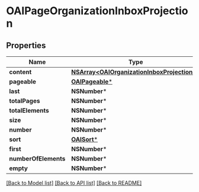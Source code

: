 # OAIPageOrganizationInboxProjection

## Properties
Name | Type | Description | Notes
------------ | ------------- | ------------- | -------------
**content** | [**NSArray&lt;OAIOrganizationInboxProjection&gt;***](OAIOrganizationInboxProjection) |  | [optional] 
**pageable** | [**OAIPageable***](OAIPageable) |  | [optional] 
**last** | **NSNumber*** |  | [optional] 
**totalPages** | **NSNumber*** |  | [optional] 
**totalElements** | **NSNumber*** |  | [optional] 
**size** | **NSNumber*** |  | [optional] 
**number** | **NSNumber*** |  | [optional] 
**sort** | [**OAISort***](OAISort) |  | [optional] 
**first** | **NSNumber*** |  | [optional] 
**numberOfElements** | **NSNumber*** |  | [optional] 
**empty** | **NSNumber*** |  | [optional] 

[[Back to Model list]](../README#documentation-for-models) [[Back to API list]](../README#documentation-for-api-endpoints) [[Back to README]](../README)


